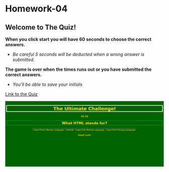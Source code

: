 # Homework-04

## Welcome to The Quiz!
**When you click start you will have 60 seconds to choose the correct answers.**

* *Be careful 5 seconds will be deducted when a wrong answer is submitted.* 

**The game is over when the times runs out or you have submitted the correct answers.**

* *You'll be able to save your initials*


[Link to the Quiz](https://yamcham0.github.io/Homework-04/)

![Screenshot of the Quiz main page.](assets\images\Quiz.png)